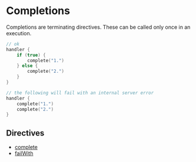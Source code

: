 # Completions

Completions are terminating directives. These can be called only once in an execution.

```kotlin
// ok
handler {
    if (true) {
        complete("1.")
    } else {
        complete("2.")
    }
}

// the following will fail with an internal server error
handler {
    complete("1.")
    complete("2.")
}
```

## Directives

* [complete](complete.md)
* [failWith](failwith.md)
